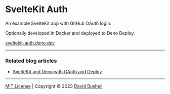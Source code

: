 # SvelteKit Auth

An example SvelteKit app with GitHub OAuth login.

Optionally developed in Docker and deployed to Deno Deploy.

[sveltekit-auth.deno.dev](https://sveltekit-auth.deno.dev/)

* * *

### Related blog articles

* [SvelteKit and Deno with OAuth and Deploy](https://dbushell.com/2023/06/26/sveltekit-oauth-deno-deploy/)

* * *

[MIT License](/LICENSE) | Copyright © 2023 [David Bushell](https://dbushell.com)
